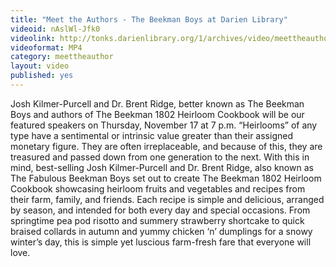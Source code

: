 ```yaml
---
title: "Meet the Authors - The Beekman Boys at Darien Library"
videoid: nAslWl-Jfk0
videolink: http://tonks.darienlibrary.org/1/archives/video/meettheauthor/20111117_beekman_boys.m4v
videoformat: MP4
category: meettheauthor
layout: video
published: yes
---
```


Josh Kilmer-Purcell and Dr. Brent Ridge, better known as The Beekman Boys and authors of The Beekman 1802 Heirloom Cookbook will be our featured speakers on Thursday, November 17 at 7 p.m.
“Heirlooms” of any type have a sentimental or intrinsic value greater than their assigned monetary figure. They are often irreplaceable, and because of this, they are treasured and passed down from one generation to the next.
With this in mind, best-selling Josh Kilmer-Purcell and Dr. Brent Ridge, also known as The Fabulous Beekman Boys set out to create The Beekman 1802 Heirloom Cookbook showcasing heirloom fruits and vegetables and recipes from their farm, family, and friends. Each recipe is simple and delicious, arranged by season, and intended for both every day and special occasions. From springtime pea pod risotto and summery strawberry shortcake to quick braised collards in autumn and yummy chicken ‘n’ dumplings for a snowy winter’s day, this is simple yet luscious farm-fresh fare that everyone will love.